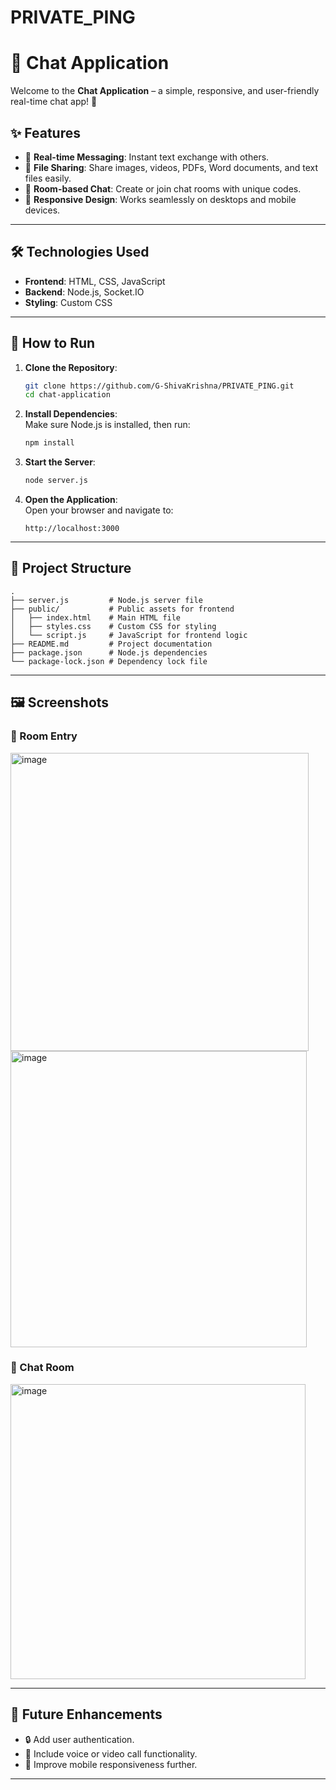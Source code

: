 # PRIVATE_PING

# 📱 Chat Application

Welcome to the **Chat Application** – a simple, responsive, and user-friendly real-time chat app! 🌟

## ✨ Features

- 💬 **Real-time Messaging**: Instant text exchange with others.
- 📁 **File Sharing**: Share images, videos, PDFs, Word documents, and text files easily.
- 🔑 **Room-based Chat**: Create or join chat rooms with unique codes.
- 📱 **Responsive Design**: Works seamlessly on desktops and mobile devices.

---

## 🛠️ Technologies Used

- **Frontend**: HTML, CSS, JavaScript  
- **Backend**: Node.js, Socket.IO  
- **Styling**: Custom CSS

---

## 🚀 How to Run

1. **Clone the Repository**:
   ```bash
   git clone https://github.com/G-ShivaKrishna/PRIVATE_PING.git
   cd chat-application
   ```

2. **Install Dependencies**:  
   Make sure Node.js is installed, then run:
   ```bash
   npm install
   ```

3. **Start the Server**:
   ```bash
   node server.js
   ```

4. **Open the Application**:  
   Open your browser and navigate to:  
   ```
   http://localhost:3000
   ```

---

## 📂 Project Structure

```plaintext
.
├── server.js         # Node.js server file
├── public/           # Public assets for frontend
│   ├── index.html    # Main HTML file
│   ├── styles.css    # Custom CSS for styling
│   └── script.js     # JavaScript for frontend logic
├── README.md         # Project documentation
├── package.json      # Node.js dependencies
└── package-lock.json # Dependency lock file
```

---

## 🖼️ Screenshots

### 🔑 Room Entry
<img width="477" alt="image" src="https://github.com/user-attachments/assets/6c071933-986c-4c07-b1f3-cce504fd540e" />
<img width="474" alt="image" src="https://github.com/user-attachments/assets/d58cdf76-9c44-4703-b5ff-26c68dd27dd6" />



### 💬 Chat Room  
<img width="472" alt="image" src="https://github.com/user-attachments/assets/f23be6f2-d88c-4624-aa0e-9ee62de826a8" />


---

## 🚧 Future Enhancements

- 🔒 Add user authentication.
- 🎥 Include voice or video call functionality.
- 📱 Improve mobile responsiveness further.

---
